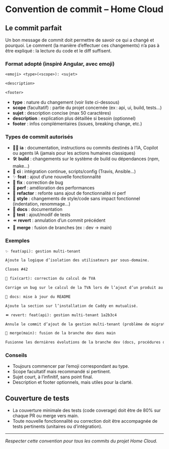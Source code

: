 # Convention de commit – Home Cloud

## Le commit parfait

Un bon message de commit doit permettre de savoir ce qui a changé et pourquoi. Le comment (la manière d’effectuer ces changements) n’a pas à être expliqué : la lecture du code et le diff suffisent.

### Format adopté (inspiré Angular, avec emoji)

```txt
<emoji> <type>(<scope>): <sujet>

<description>

<footer>
```

- **type** : nature du changement (voir liste ci-dessous)
- **scope** (facultatif) : partie du projet concernée (ex : api, ui, build, tests…)
- **sujet** : description concise (max 50 caractères)
- **description** : explication plus détaillée si besoin (optionnel)
- **footer** : infos complémentaires (issues, breaking change, etc.)

### Types de commit autorisés

- 🧞‍♂️ **ia** : documentation, instructions ou commits destinés à l’IA, Copilot ou agents IA (jamais pour les actions humaines classiques)
- 🛠️ **build** : changements sur le système de build ou dépendances (npm, make…)
- 🤖 **ci** : intégration continue, scripts/config (Travis, Ansible…)
- ✨ **feat** : ajout d’une nouvelle fonctionnalité
- 🐛 **fix** : correction de bug
- 🚀 **perf** : amélioration des performances
- 🧹 **refactor** : refonte sans ajout de fonctionnalité ni perf
- 🎨 **style** : changements de style/code sans impact fonctionnel (indentation, renommage…)
- 📝 **docs** : documentation
- 🧪 **test** : ajout/modif de tests
- ⏪ **revert** : annulation d’un commit précédent
- 🔀 **merge** : fusion de branches (ex : dev → main)

### Exemples

```txt
✨ feat(api): gestion multi-tenant

Ajoute la logique d’isolation des utilisateurs par sous-domaine.

Closes #42
```

```txt
🐛 fix(cart): correction du calcul de TVA

Corrige un bug sur le calcul de la TVA lors de l’ajout d’un produit au panier.
```

```txt
📝 docs: mise à jour du README

Ajoute la section sur l’installation de Caddy en mutualisé.
```

```txt
⏪ revert: feat(api): gestion multi-tenant 1a2b3c4

Annule le commit d’ajout de la gestion multi-tenant (problème de migration).
```

```txt
🔀 merge(main): fusion de la branche dev dans main

Fusionne les dernières évolutions de la branche dev (docs, procédures d’intégration, TODO, corrections de format) dans la branche principale main.
```

### Conseils

- Toujours commencer par l’emoji correspondant au type.
- Scope facultatif mais recommandé si pertinent.
- Sujet court, à l’infinitif, sans point final.
- Description et footer optionnels, mais utiles pour la clarté.

## Couverture de tests

- La couverture minimale des tests (code coverage) doit être de 80% sur chaque PR ou merge vers main.
- Toute nouvelle fonctionnalité ou correction doit être accompagnée de tests pertinents (unitaires ou d’intégration).

---

*Respecter cette convention pour tous les commits du projet Home Cloud.*
